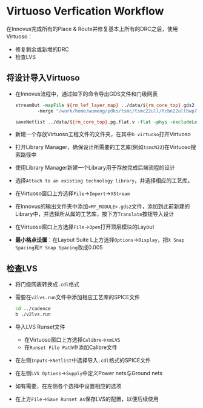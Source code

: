 # Virtuoso Verfication Workflow

在Innovus完成所有的Place & Route并修复基本上所有的DRC之后，使用Virtuoso：
* 修复剩余或新增的DRC
* 检查LVS

## 将设计导入Virtuoso

* 在Innovus流程中，通过如下的命令导出GDS文件和门级网表
    ```tcl
    streamOut -mapFile ${rm_lef_layer_map} ../data/${rm_core_top}.gds2 -mode ALL \
            -merge "/work/home/wumeng/pdks/tsmc/tsmc22ull/tcbn22ullbwp7t30p140lvt_110a/digital/Back_End/gds/tcbn22ullbwp7t30p140lvt_110a/tcbn22ullbwp7t30p140lvt.gds" 

    saveNetlist ../data/${rm_core_top}.pg.flat.v -flat -phys -excludeLeafCell -excludeCellInst $lvs_exclude_cells
    ```

* 新建一个存放Virtuoso工程文件的文件夹，在其中`b virtuoso`打开Virtuoso
* 打开Library Manager，确保设计所需要的工艺库(例如`tsmcN22`)在Virtuoso搜索路径中
* 使用Library Manager新建一个Library用于存放完成后端流程的设计
* 选择`Attach to an existing technology library`，并选择相应的工艺库。
* 在Virtuoso窗口上方选择`File`->`Import`->`XStream`
* 在Innovus的输出文件夹中添加`<MY_MODULE>.gds2`文件，添加到此前新建的Library中，并选择所从属的工艺库，按下方`Translate`按钮导入设计
* 在Virtuoso窗口上方选择`File`->`Open`打开顶层模块的Layout

* **最小格点设置**：在Layout Suite L上方选择`Options`->`Display`，把`X Snap Spacing`和`Y Snap Spacing`改成0.005

## 检查LVS

* 将门级网表转换成`.cdl`格式
* 需要在`v2lvs.run`文件中添加相应工艺库的SPICE文件
    ```bash
    cd ../cadence
    b ./v2lvs.run
    ```

* 导入LVS Runset文件
    * 在Virtuoso窗口上方选择`Calibre`->`nmLVS`
    * 在`Runset File Path`中添加Calibre文件
* 在左侧`Inputs`->`Netlist`中选择导入`.cdl`格式的SPICE文件
* 在左侧`LVS Options`->`Supply`中定义Power nets与Ground nets
* 如有需要，在左侧各个选择中设置相应的选项
* 在上方`File`->`Save Runset As`保存LVS的配置，以便后续使用
